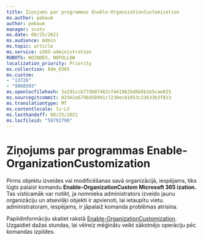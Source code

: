 ```yaml
---
title: Ziņojums par programmas Enable-OrganizationCustomization
ms.author: pebaum
author: pebaum
manager: scotv
ms.date: 08/25/2021
ms.audience: Admin
ms.topic: article
ms.service: o365-administration
ROBOTS: NOINDEX, NOFOLLOW
localization_priority: Priority
ms.collection: Adm_O365
ms.custom:
- "13726"
- "9008593"
ms.openlocfilehash: 3a191ccb77db07482cf441962bd8b6b1b5cae825
ms.sourcegitcommit: 02562a6796d58991c7238ec81053c23633b3f823
ms.translationtype: MT
ms.contentlocale: lv-LV
ms.lasthandoff: 08/25/2021
ms.locfileid: "58792790"
---
```

# <a name="message-to-run-enable-organizationcustomization"></a>Ziņojums par programmas Enable-OrganizationCustomization

Pirms objektu izveides vai modificēšanas savā organizācijā, iespējams, tiks lūgts palaist komandu **Enable-OrganizationCustom Microsoft 365 ization.** Tas visticamāk var notikt, ja nomnieka administrators izveido jaunu organizāciju un atsevišķi objekti ir apvienoti, lai ietaupītu vietu. administratoram, iespējams, ir jāpalaiž komanda problēmas atrisina.

Papildinformāciju skatiet rakstā [Enable-OrganizationCustomization](https://docs.microsoft.com/powershell/module/exchange/enable-organizationcustomization). Uzgaidiet dažas stundas, lai vēlreiz mēģinātu veikt sākotnējo operāciju pēc komandas izpildes.